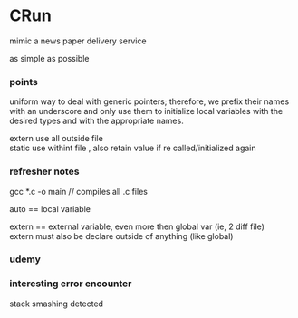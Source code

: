 # CRun

mimic a news paper delivery service

as simple as possible



### points  
uniform way to deal with generic pointers; therefore, we prefix their
names with an underscore and only use them to initialize local variables with the desired types and with the appropriate names.  

extern use all outside file  
static use withint file  , also retain value if re called/initialized again  




### refresher notes  
gcc *.c -o main // compiles all .c files  

auto == local variable  

extern == external variable, even more then global var (ie, 2 diff file)  
extern must also be declare outside of anything (like global)  






### udemy  



### interesting error encounter  
stack smashing detected  
